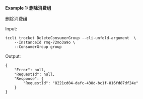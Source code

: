 **Example 1: 删除消费组**

删除消费组

Input: 

```
tccli trocket DeleteConsumerGroup --cli-unfold-argument  \
    --InstanceId rmq-72mo3a9o \
    --ConsumerGroup group
```

Output: 
```
{
    "Error": null,
    "RequestId": null,
    "Response": {
        "RequestId": "8221cd04-dafc-438d-bc1f-816fd87df24e"
    }
}
```


